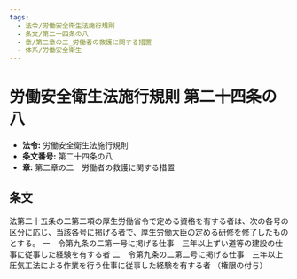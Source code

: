 ```yaml
---
tags:
  - 法令/労働安全衛生法施行規則
  - 条文/第二十四条の八
  - 章/第二章の二_労働者の救護に関する措置
  - 体系/労働安全衛生
---
```

# 労働安全衛生法施行規則 第二十四条の八

- **法令:** 労働安全衛生法施行規則
- **条文番号:** 第二十四条の八
- **章:** 第二章の二　労働者の救護に関する措置

## 条文
法第二十五条の二第二項の厚生労働省令で定める資格を有する者は、次の各号の区分に応じ、当該各号に掲げる者で、厚生労働大臣の定める研修を修了したものとする。
一　令第九条の二第一号に掲げる仕事　三年以上ずい道等の建設の仕事に従事した経験を有する者
二　令第九条の二第二号に掲げる仕事　三年以上圧気工法による作業を行う仕事に従事した経験を有する者
（権限の付与）

